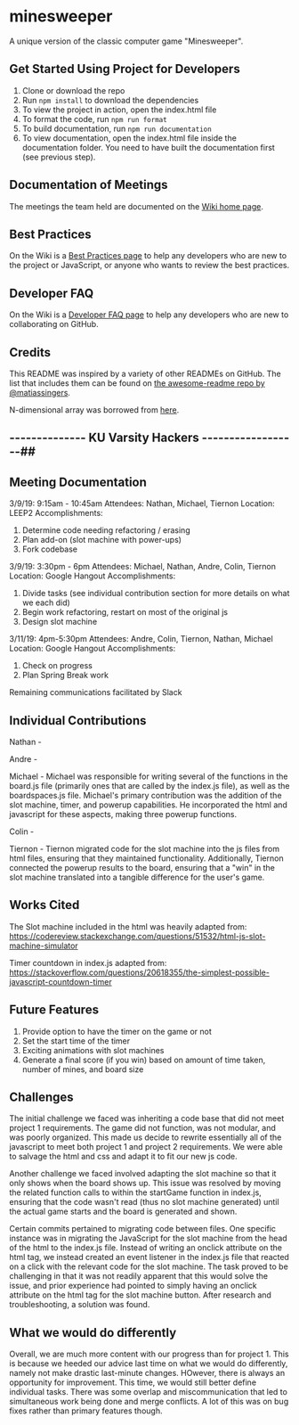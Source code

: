 # minesweeper

A unique version of the classic computer game "Minesweeper".

## Get Started Using Project for Developers

1. Clone or download the repo
1. Run `npm install` to download the dependencies
1. To view the project in action, open the index.html file
1. To format the code, run `npm run format`
1. To build documentation, run `npm run documentation`
1. To view documentation, open the index.html file inside the documentation folder. You need to have built the documentation first (see previous step).

## Documentation of Meetings

The meetings the team held are documented on the [Wiki home page](https://github.com/CompSciLauren/minesweeper/wiki).

## Best Practices

On the Wiki is a [Best Practices page](https://github.com/CompSciLauren/minesweeper/wiki/Best-Practices) to help any developers who are new to the project or JavaScript, or anyone who wants to review the best practices.

## Developer FAQ

On the Wiki is a [Developer FAQ page](https://github.com/CompSciLauren/minesweeper/wiki/Developer-FAQ) to help any developers who are new to collaborating on GitHub.

## Credits

This README was inspired by a variety of other READMEs on GitHub. The list that includes them can be found on [the awesome-readme repo by @matiassingers](https://github.com/matiassingers/awesome-readme).

N-dimensional array was borrowed from [here](https://stackoverflow.com/questions/966225/how-can-i-create-a-two-dimensional-array-in-javascript/966938#966938).




## -------------- KU Varsity Hackers ------------------##
## Meeting Documentation
3/9/19: 9:15am - 10:45am
Attendees: Nathan, Michael, Tiernon
Location: LEEP2
Accomplishments: 
1) Determine code needing refactoring / erasing
2) Plan add-on (slot machine with power-ups)
3) Fork codebase

3/9/19: 3:30pm - 6pm
Attendees: Michael, Nathan, Andre, Colin, Tiernon
Location: Google Hangout
Accomplishments: 
1) Divide tasks (see individual contribution section for more details on what we each did)
2) Begin work refactoring, restart on most of the original js
3) Design slot machine

3/11/19: 4pm-5:30pm
Attendees: Andre, Colin, Tiernon, Nathan, Michael
Location: Google Hangout
Accomplishments: 
1) Check on progress
2) Plan Spring Break work

Remaining communications facilitated by Slack


## Individual Contributions
Nathan - 

Andre - 

Michael - Michael was responsible for writing several of the functions in the board.js file (primarily ones that are called by the index.js file), as well as the boardspaces.js file. Michael's primary contribution was the addition of the slot machine, timer, and powerup capabilities. He incorporated the html and javascript for these aspects, making three powerup functions.

Colin - 

Tiernon - Tiernon migrated code for the slot machine into the js files from html files, ensuring that they maintained functionality. Additionally, Tiernon connected the powerup results to the board, ensuring that a "win" in the slot machine translated into a tangible difference for the user's game.


## Works Cited
The Slot machine included in the html was heavily adapted from:
https://codereview.stackexchange.com/questions/51532/html-js-slot-machine-simulator

Timer countdown in index.js adapted from:
https://stackoverflow.com/questions/20618355/the-simplest-possible-javascript-countdown-timer

## Future Features
1) Provide option to have the timer on the game or not
2) Set the start time of the timer
3) Exciting animations with slot machines
4) Generate a final score (if you win) based on amount of time taken, number of mines, and board size

## Challenges
The initial challenge we faced was inheriting a code base that did not meet project 1 requirements. The game did not function, was not modular, and was poorly organized. This made us decide to rewrite essentially all of the javascript to meet both project 1 and project 2 requirements. We were able to salvage the html and css and adapt it to fit our new js code.

Another challenge we faced involved adapting the slot machine so that it only shows when the board shows up. This issue was resolved by moving the related function calls to within the startGame function in index.js, ensuring that the code wasn't read (thus no slot machine generated) until the actual game starts and the board is generated and shown.

Certain commits pertained to migrating code between files.  One specific instance was in migrating the JavaScript for the slot machine from the head of the html to the index.js file.  Instead of writing an onclick attribute on the html tag, we instead created an event listener in the index.js file that reacted on a click with the relevant code for the slot machine.  The task proved to be challenging in that it was not readily apparent that this would solve the issue, and prior experience had pointed to simply having an onclick attribute on the html tag for the slot machine button.  After research and troubleshooting, a solution was found.

## What we would do differently
Overall, we are much more content with our progress than for project 1. This is because we heeded our advice last time on what we would do differently, namely not make drastic last-minute changes. HOwever, there is always an opportunity for improvement. This time, we would still better define individual tasks. There was some overlap and miscommunication that led to simultaneous work being done and merge conflicts. A lot of this was on bug fixes rather than primary features though. 
